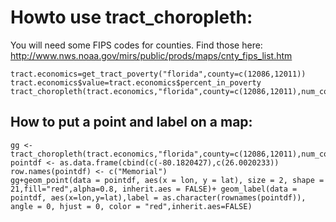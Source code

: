 Howto use tract_choropleth:
===========================

You will need some FIPS codes for counties.  Find those here: http://www.nws.noaa.gov/mirs/public/prods/maps/cnty_fips_list.htm

```
tract.economics=get_tract_poverty("florida",county=c(12086,12011))
tract.economics$value=tract.economics$percent_in_poverty
tract_choropleth(tract.economics,"florida",county=c(12086,12011),num_colors=7)
```

How to put a point and label on a map:
--------------------------------------

```
gg <- tract_choropleth(tract.economics,"florida",county=c(12086,12011),num_colors=7)
pointdf <- as.data.frame(cbind(c(-80.1820427),c(26.0020233))
row.names(pointdf) <- c("Memorial")
gg+geom_point(data = pointdf, aes(x = lon, y = lat), size = 2, shape = 21,fill="red",alpha=0.8, inherit.aes = FALSE)+ geom_label(data = pointdf, aes(x=lon,y=lat),label = as.character(rownames(pointdf)), angle = 0, hjust = 0, color = "red",inherit.aes=FALSE)
```